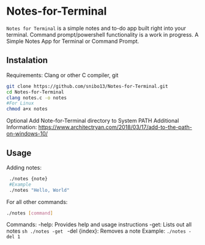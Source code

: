 # Notes-for-Terminal
`Notes for Terminal` is a simple notes and to-do app built right into your terminal.
Command prompt/powershell functionality is a work in progress.
A Simple Notes App for Terminal or Command Prompt.


## Instalation

Requirements: Clang or other C compiler, git

```sh
git clone https://github.com/snibo13/Notes-for-Terminal.git
cd Notes-for-Terminal
clang notes.c -o notes
#For Linux
chmod a+x notes
```
Optional
Add Note-for-Terminal directory to System PATH
Additional Information: https://www.architectryan.com/2018/03/17/add-to-the-path-on-windows-10/


## Usage

  Adding notes:
  ```sh
   ./notes {note}
   #Example
   ./notes "Hello, World"
   ```
   
   For all other commands:
  ```sh 
  ./notes [command]
  ```
  
  Commands:
   -help:
      Provides help and usage instructions
   -get:
     Lists out all notes
     ```sh
     ./notes -get
     ```
   -del {index}:
      Removes a note
      Example: ```./notes -del 1```
      

